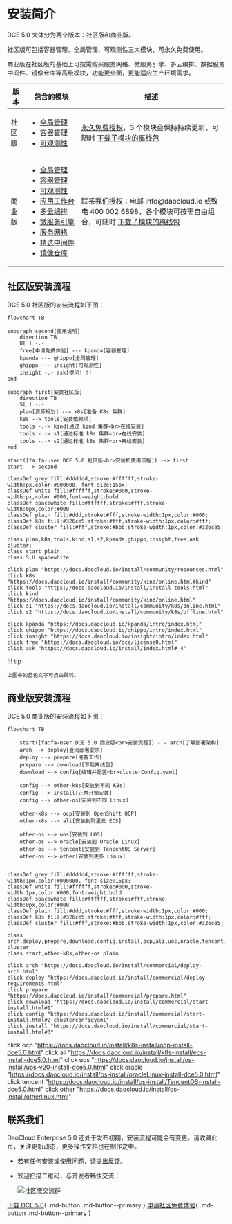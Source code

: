 # 安装简介

DCE 5.0 大体分为两个版本：社区版和商业版。

社区版可包括容器管理、全局管理、可观测性三大模块，可永久免费使用。

商业版在社区版的基础上可按需购买服务网格、微服务引擎、多云编排、数据服务中间件、镜像仓库等高级模块，功能更全面，更能适应生产环境需求。

<table>
  <thead>
    <tr>
      <th>版本</th>
      <th>包含的模块</th>
      <th>描述</th>
    </tr>
  </thead>
  <tbody>
    <tr>
      <td>社区版</td>
      <td>
        <ul>
          <li><a href="https://docs.daocloud.io/ghippo/intro/index.html">全局管理</a></li>
          <li><a href="https://docs.daocloud.io/kpanda/intro/index.html">容器管理</a></li>
          <li><a href="https://docs.daocloud.io/insight/intro/index.html">可观测性</a></li>
        </ul>
      </td>
      <td>
        <a href="https://docs.daocloud.io/dce/license0.html">永久免费授权</a>，3 个模块会保持持续更新，可随时
        <a href="https://docs.daocloud.io/download/index.html#_3">下载子模块的离线包</a>
      </td>
    </tr>
    <tr>
      <td>商业版</td>
      <td>
        <ul>
          <li><a href="https://docs.daocloud.io/ghippo/intro/index.html">全局管理</a></li>
          <li><a href="https://docs.daocloud.io/kpanda/intro/index.html">容器管理</a></li>
          <li><a href="https://docs.daocloud.io/insight/intro/index.html">可观测性</a></li>
          <li><a href="https://docs.daocloud.io/amamba/intro/index.html"><span style="white-space: nowrap;">应用工作台</span></a></li>
          <li><a href="https://docs.daocloud.io/kairship/intro/index.html">多云编排</a></li>
          <li><a href="https://docs.daocloud.io/skoala/intro/index.html"><span style="white-space: nowrap;">微服务引擎</span></a></li>
          <li><a href="https://docs.daocloud.io/mspider/intro/index.html">服务网格</a></li>
          <li><a href="https://docs.daocloud.io/middleware/index.html"><span style="white-space: nowrap;">精选中间件</span></a></li>
          <li><a href="https://docs.daocloud.io/kangaroo/intro/index.html">镜像仓库</a></li>
        </ul>
      </td>
      <td>
        联系我们授权：电邮 info@daocloud.io 或致电 400 002 6898，各个模块可按需自由组合，可随时
        <a href="https://docs.daocloud.io/download/index.html#_3">下载子模块的离线包</a>
      </td>
    </tr>
  </tbody>
</table>

## 社区版安装流程

DCE 5.0 社区版的安装流程如下图：

```mermaid
flowchart TB

subgraph second[使用说明]
    direction TB
    U[ ] -.-
    free[申请免费体验] --- kpanda[容器管理]
    kpanda --- ghippo[全局管理]
    ghippo --- insight[可观测性]
    insight -.- ask[提问!!!]
end

subgraph first[安装社区版]
    direction TB
    S[ ] -.-
    plan[资源规划] --> k8s[准备 K8s 集群]
    k8s --> tools[安装依赖项]
    tools -.-> kind[通过 kind 集群<br>在线安装]
    tools -.-> s1[通过标准 k8s 集群<br>在线安装]
    tools -.-> s2[通过标准 k8s 集群<br>离线安装]
end

start([fa:fa-user DCE 5.0 社区版<br>安装和使用流程]) --> first
start --> second

classDef grey fill:#dddddd,stroke:#ffffff,stroke-width:px,color:#000000, font-size:15px;
classDef white fill:#ffffff,stroke:#000,stroke-width:px,color:#000,font-weight:bold
classDef spacewhite fill:#ffffff,stroke:#fff,stroke-width:0px,color:#000
classDef plain fill:#ddd,stroke:#fff,stroke-width:1px,color:#000;
classDef k8s fill:#326ce5,stroke:#fff,stroke-width:1px,color:#fff;
classDef cluster fill:#fff,stroke:#bbb,stroke-width:1px,color:#326ce5;

class plan,k8s,tools,kind,s1,s2,kpanda,ghippo,insight,free,ask cluster;
class start plain
class S,U spacewhite

click plan "https://docs.daocloud.io/install/community/resources.html"
click k8s "https://docs.daocloud.io/install/community/kind/online.html#kind"
click tools "https://docs.daocloud.io/install/install-tools.html"
click kind "https://docs.daocloud.io/install/community/kind/online.html"
click s1 "https://docs.daocloud.io/install/community/k8s/online.html"
click s2 "https://docs.daocloud.io/install/community/k8s/offline.html"

click kpanda "https://docs.daocloud.io/kpanda/intro/index.html"
click ghippo "https://docs.daocloud.io/ghippo/intro/index.html"
click insight "https://docs.daocloud.io/insight/intro/index.html"
click free "https://docs.daocloud.io/dce/license0.html"
click ask "https://docs.daocloud.io/install/index.html#_4"
```

!!! tip

    上图中的蓝色文字可点击跳转。

## 商业版安装流程

DCE 5.0 商业版的安装流程如下图：

```mermaid
flowchart TB

    start([fa:fa-user DCE 5.0 商业版<br>安装流程]) -.- arch[了解部署架构]
    arch --> deploy[查阅部署要求]
    deploy --> prepare[准备工作]
    prepare --> download[下载离线包]
    download --> config[编辑并配置<br>clusterConfig.yaml]
    
    config --> other-k8s[安装到不同 K8s]
    config --> install[正常开始安装]
    config --> other-os[安装到不同 Linux]

    other-k8s --> ocp[安装到 OpenShift OCP]
    other-k8s --> ali[安装到阿里云 ECS]

    other-os --> uos[安装到 UOS]
    other-os --> oracle[安装到 Oracle Linux]
    other-os --> tencent[安装到 TencentOS Server]
    other-os --> other[安装到更多 Linux]


classDef grey fill:#dddddd,stroke:#ffffff,stroke-width:1px,color:#000000, font-size:15px;
classDef white fill:#ffffff,stroke:#000,stroke-width:1px,color:#000,font-weight:bold
classDef spacewhite fill:#ffffff,stroke:#fff,stroke-width:0px,color:#000
classDef plain fill:#ddd,stroke:#fff,stroke-width:1px,color:#000;
classDef k8s fill:#326ce5,stroke:#fff,stroke-width:1px,color:#fff;
classDef cluster fill:#fff,stroke:#bbb,stroke-width:1px,color:#326ce5;

class arch,deploy,prepare,download,config,install,ocp,ali,uos,oracle,tencent,other cluster
class start,other-k8s,other-os plain

click arch "https://docs.daocloud.io/install/commercial/deploy-arch.html"
click deploy "https://docs.daocloud.io/install/commercial/deploy-requirements.html"
click prepare "https://docs.daocloud.io/install/commercial/prepare.html"
click download "https://docs.daocloud.io/install/commercial/start-install.html#1"
click config "https://docs.daocloud.io/install/commercial/start-install.html#2-clusterconfigyaml"
click install "https://docs.daocloud.io/install/commercial/start-install.html#3"
```

click ocp "https://docs.daocloud.io/install/k8s-install/ocp-install-dce5.0.html"
click ali "https://docs.daocloud.io/install/k8s-install/ecs-install-dce5.0.html"
click uos "https://docs.daocloud.io/install/os-install/uos-v20-install-dce5.0.html"
click oracle "https://docs.daocloud.io/install/os-install/oracleLinux-install-dce5.0.html"
click tencent "https://docs.daocloud.io/install/os-install/TencentOS-install-dce5.0.html"
click other "https://docs.daocloud.io/install/os-install/otherlinux.html"

## 联系我们

DaoCloud Enterprise 5.0 还处于发布初期，安装流程可能会有变更。请收藏此页，关注更新动态，更多操作文档也在制作之中。

- 若有任何安装或使用问题，请[提出反馈](https://github.com/DaoCloud/DaoCloud-docs/issues)。

- 欢迎扫描二维码，与开发者畅快交流：

    ![社区版交流群](https://docs.daocloud.io/daocloud-docs-images/docs/images/assist.png)

[下载 DCE 5.0](../download/index.md){ .md-button .md-button--primary }
[申请社区免费体验](../dce/license0.md){ .md-button .md-button--primary }
